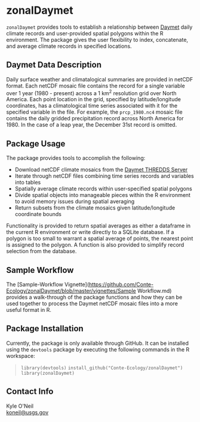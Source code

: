zonalDaymet
====================

`zonalDaymet` provides tools to establish a relationship between 
[Daymet](http://daymet.ornl.gov/) daily climate records and user-provided 
spatial polygons within the R environment. The package gives the user
flexibility to index, concatenate, and average climate records in specified 
locations.

## Daymet Data Description

Daily surface weather and climatalogical summaries are provided in
netCDF format. Each netCDF mosaic file contains the record for a single variable 
over 1 year (1980 - present) across a 1 km<sup>2</sup> resolution grid over 
North America. Each point location in the grid, specified by latitude/longitude 
coordinates, has a climatological time series associated with it for the 
specified variable in the file. For example, the `prcp_1980.nc4` mosaic file 
contains the daily gridded precipitation record across North America for 1980. In 
the case of a leap year, the December 31st record is omitted.

## Package Usage

The package provides tools to accomplish the following:

 - Download netCDF climate mosaics from the 
 [Daymet THREDDS Server](http://daymet.ornl.gov/dataaccess.html#THREDDS)
 - Iterate through netCDF files combining time series records and variables 
into tables
 - Spatially average climate records within user-specified spatial polygons
 - Divide spatial objects into manageable pieces within the R environment 
to avoid memory issues during spatial averaging
 - Return subsets from the climate mosaics given latitude/longitude 
coordinate bounds

Functionality is provided to return spatial averages as either a dataframe in 
the current R environment or write directly to a SQLite database. If a polygon is
too small to warrant a spatial average of points, the nearest point is assigned
to the polygon. A function is also provided to simplify record selection from the 
database. 

## Sample Workflow
The [Sample-Workflow Vignette](https://github.com/Conte-Ecology/zonalDaymet/blob/master/vignettes/Sample Workflow.md) provides a walk-through of the package functions and how they
can be used together to process the Daymet netCDF mosaic files into a more
useful format in R.

## Package Installation
Currently, the package is only available through GitHub. It can be installed using the `devtools` package by executing the following commands in the R workspace:

>`library(devtools)`
>`install_github("Conte-Ecology/zonalDaymet")`
>`library(zonalDaymet)`

## Contact Info

Kyle O'Neil  
koneil@usgs.gov 

